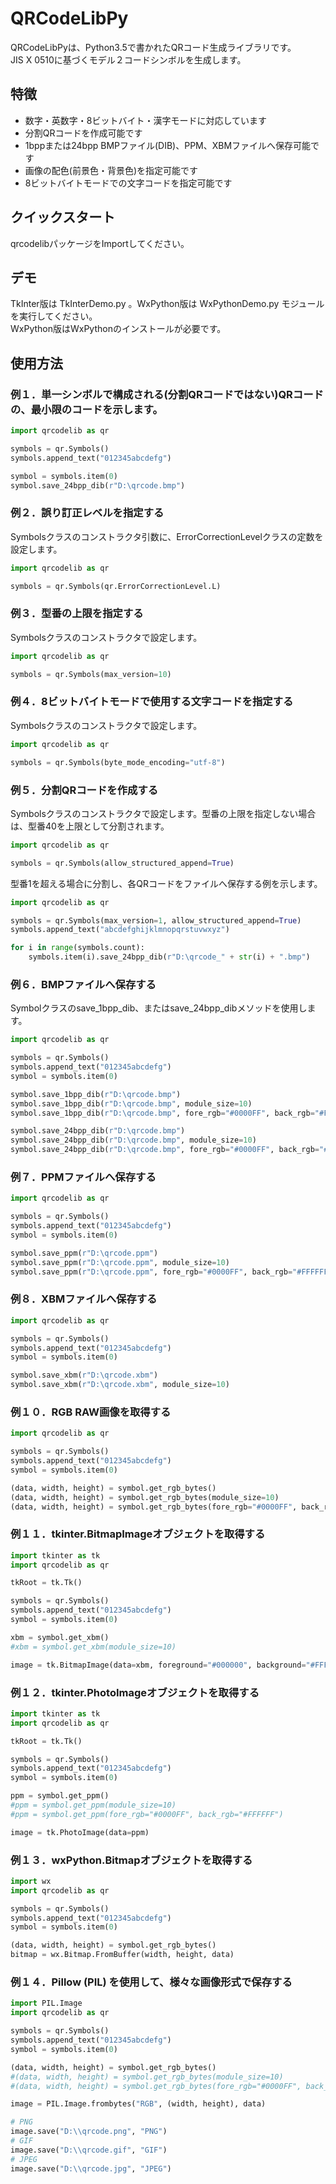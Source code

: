 # QRCodeLibPy
QRCodeLibPyは、Python3.5で書かれたQRコード生成ライブラリです。  
JIS X 0510に基づくモデル２コードシンボルを生成します。

## 特徴
- 数字・英数字・8ビットバイト・漢字モードに対応しています
- 分割QRコードを作成可能です
- 1bppまたは24bpp BMPファイル(DIB)、PPM、XBMファイルへ保存可能です
- 画像の配色(前景色・背景色)を指定可能です
- 8ビットバイトモードでの文字コードを指定可能です

## クイックスタート
qrcodelibパッケージをImportしてください。

## デモ
TkInter版は TkInterDemo.py 。WxPython版は WxPythonDemo.py モジュールを実行してください。  
WxPython版はWxPythonのインストールが必要です。

## 使用方法
### 例１．単一シンボルで構成される(分割QRコードではない)QRコードの、最小限のコードを示します。

```python
import qrcodelib as qr

symbols = qr.Symbols()
symbols.append_text("012345abcdefg")

symbol = symbols.item(0)
symbol.save_24bpp_dib(r"D:\qrcode.bmp")
```

### 例２．誤り訂正レベルを指定する
Symbolsクラスのコンストラクタ引数に、ErrorCorrectionLevelクラスの定数を設定します。

```python
import qrcodelib as qr

symbols = qr.Symbols(qr.ErrorCorrectionLevel.L)

```

### 例３．型番の上限を指定する
Symbolsクラスのコンストラクタで設定します。
```python
import qrcodelib as qr

symbols = qr.Symbols(max_version=10)
```

### 例４．8ビットバイトモードで使用する文字コードを指定する
Symbolsクラスのコンストラクタで設定します。
```python
import qrcodelib as qr

symbols = qr.Symbols(byte_mode_encoding="utf-8")
```

### 例５．分割QRコードを作成する
Symbolsクラスのコンストラクタで設定します。型番の上限を指定しない場合は、型番40を上限として分割されます。

```python
import qrcodelib as qr

symbols = qr.Symbols(allow_structured_append=True)
```

型番1を超える場合に分割し、各QRコードをファイルへ保存する例を示します。

```python
import qrcodelib as qr

symbols = qr.Symbols(max_version=1, allow_structured_append=True)
symbols.append_text("abcdefghijklmnopqrstuvwxyz")

for i in range(symbols.count):
    symbols.item(i).save_24bpp_dib(r"D:\qrcode_" + str(i) + ".bmp")
```

### 例６．BMPファイルへ保存する
Symbolクラスのsave_1bpp_dib、またはsave_24bpp_dibメソッドを使用します。

```python
import qrcodelib as qr

symbols = qr.Symbols()
symbols.append_text("012345abcdefg")
symbol = symbols.item(0)

symbol.save_1bpp_dib(r"D:\qrcode.bmp")
symbol.save_1bpp_dib(r"D:\qrcode.bmp", module_size=10)
symbol.save_1bpp_dib(r"D:\qrcode.bmp", fore_rgb="#0000FF", back_rgb="#FFFFFF")

symbol.save_24bpp_dib(r"D:\qrcode.bmp")
symbol.save_24bpp_dib(r"D:\qrcode.bmp", module_size=10)
symbol.save_24bpp_dib(r"D:\qrcode.bmp", fore_rgb="#0000FF", back_rgb="#FFFFFF")
```

### 例７．PPMファイルへ保存する
```python
import qrcodelib as qr

symbols = qr.Symbols()
symbols.append_text("012345abcdefg")
symbol = symbols.item(0)

symbol.save_ppm(r"D:\qrcode.ppm")
symbol.save_ppm(r"D:\qrcode.ppm", module_size=10)
symbol.save_ppm(r"D:\qrcode.ppm", fore_rgb="#0000FF", back_rgb="#FFFFFF")
```

### 例８．XBMファイルへ保存する
```python
import qrcodelib as qr

symbols = qr.Symbols()
symbols.append_text("012345abcdefg")
symbol = symbols.item(0)

symbol.save_xbm(r"D:\qrcode.xbm")
symbol.save_xbm(r"D:\qrcode.xbm", module_size=10)
```

### 例１０．RGB RAW画像を取得する
```python
import qrcodelib as qr

symbols = qr.Symbols()
symbols.append_text("012345abcdefg")
symbol = symbols.item(0)

(data, width, height) = symbol.get_rgb_bytes()
(data, width, height) = symbol.get_rgb_bytes(module_size=10)
(data, width, height) = symbol.get_rgb_bytes(fore_rgb="#0000FF", back_rgb="#FFFFFF")
```

### 例１１．tkinter.BitmapImageオブジェクトを取得する
```python
import tkinter as tk
import qrcodelib as qr

tkRoot = tk.Tk()

symbols = qr.Symbols()
symbols.append_text("012345abcdefg")
symbol = symbols.item(0)

xbm = symbol.get_xbm()
#xbm = symbol.get_xbm(module_size=10)

image = tk.BitmapImage(data=xbm, foreground="#000000", background="#FFFFFF")
```

### 例１２．tkinter.PhotoImageオブジェクトを取得する
```python
import tkinter as tk
import qrcodelib as qr

tkRoot = tk.Tk()

symbols = qr.Symbols()
symbols.append_text("012345abcdefg")
symbol = symbols.item(0)

ppm = symbol.get_ppm()
#ppm = symbol.get_ppm(module_size=10)
#ppm = symbol.get_ppm(fore_rgb="#0000FF", back_rgb="#FFFFFF")

image = tk.PhotoImage(data=ppm)
```

### 例１３．wxPython.Bitmapオブジェクトを取得する
```python
import wx
import qrcodelib as qr

symbols = qr.Symbols()
symbols.append_text("012345abcdefg")
symbol = symbols.item(0)

(data, width, height) = symbol.get_rgb_bytes() 
bitmap = wx.Bitmap.FromBuffer(width, height, data)
```

### 例１４．Pillow (PIL) を使用して、様々な画像形式で保存する
```python
import PIL.Image
import qrcodelib as qr

symbols = qr.Symbols()
symbols.append_text("012345abcdefg")
symbol = symbols.item(0)

(data, width, height) = symbol.get_rgb_bytes()
#(data, width, height) = symbol.get_rgb_bytes(module_size=10)
#(data, width, height) = symbol.get_rgb_bytes(fore_rgb="#0000FF", back_rgb="#FFFFFF")

image = PIL.Image.frombytes("RGB", (width, height), data)

# PNG
image.save("D:\\qrcode.png", "PNG")
# GIF
image.save("D:\\qrcode.gif", "GIF")
# JPEG
image.save("D:\\qrcode.jpg", "JPEG")
```
